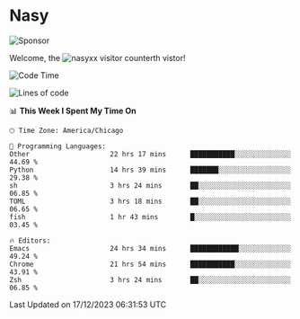 # Nasy

<!--
<p align="center">
<img height="200" src="https://github-readme-stats.vercel.app/api?username=nasyxx&count_private=true&show_icons=true&theme=dracula&include_all_commits=true"/>
<img height="200" src="https://github-readme-stats.vercel.app/api/top-langs/?username=nasyxx&theme=dracula&hide=html,jupyter+notebook&count_private=true&show_icons=true"/>
</p>

  
----------------
-->

![Sponsor](https://img.shields.io/static/v1.svg?label=Sponsor&message=%E2%9D%A4&logo=GitHub&style=flat&color=pink)
 
Welcome, the ![nasyxx visitor counter](https://count.getloli.com/get/@nasyxx?theme=rule34)th vistor!
 
<!--START_SECTION:waka-->
![Code Time](http://img.shields.io/badge/Code%20Time-4%2C126%20hrs%2032%20mins-blue)

![Lines of code](https://img.shields.io/badge/From%20Hello%20World%20I%27ve%20Written-6.3%20million%20lines%20of%20code-blue)

📊 **This Week I Spent My Time On** 

```text
🕑︎ Time Zone: America/Chicago

💬 Programming Languages: 
Other                    22 hrs 17 mins      ███████████░░░░░░░░░░░░░░   44.69 % 
Python                   14 hrs 39 mins      ███████░░░░░░░░░░░░░░░░░░   29.38 % 
sh                       3 hrs 24 mins       ██░░░░░░░░░░░░░░░░░░░░░░░   06.85 % 
TOML                     3 hrs 18 mins       ██░░░░░░░░░░░░░░░░░░░░░░░   06.65 % 
fish                     1 hr 43 mins        █░░░░░░░░░░░░░░░░░░░░░░░░   03.45 % 

🔥 Editors: 
Emacs                    24 hrs 34 mins      ████████████░░░░░░░░░░░░░   49.24 % 
Chrome                   21 hrs 54 mins      ███████████░░░░░░░░░░░░░░   43.91 % 
Zsh                      3 hrs 24 mins       ██░░░░░░░░░░░░░░░░░░░░░░░   06.85 % 
```


 Last Updated on 17/12/2023 06:31:53 UTC
<!--END_SECTION:waka-->

<!-- ![visitors](https://visitor-badge.laobi.icu/badge?page_id=nasyxx.nasyxx) -->
